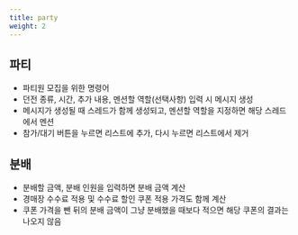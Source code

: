 ```yaml
---
title: party
weight: 2
---
```

## 파티
- 파티원 모집을 위한 명령어
- 던전 종류, 시간, 추가 내용, 멘션할 역할(선택사항) 입력 시 메시지 생성
- 메시지가 생성될 때 스레드가 함께 생성되고, 멘션할 역할을 지정하면 해당 스레드에서 멘션
- 참가/대기 버튼을 누르면 리스트에 추가, 다시 누르면 리스트에서 제거
## 분배
- 분배할 금액, 분배 인원을 입력하면 분배 금액 계산
- 경매장 수수료 적용 및 수수료 할인 쿠폰 적용 가격도 함께 계산
- 쿠폰 가격을 뺀 뒤의 분배 금액이 그냥 분배했을 때보다 적으면 해당 쿠폰의 결과는 나오지 않음
